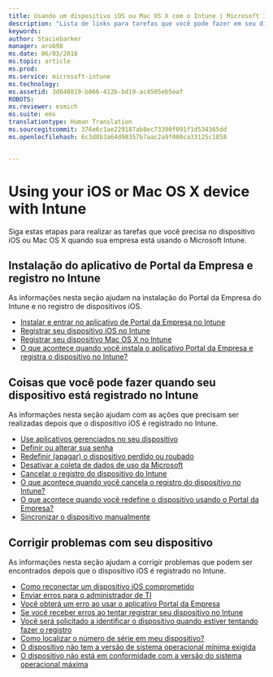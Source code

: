 ```yaml
---
title: Usando um dispositivo iOS ou Mac OS X com o Intune | Microsoft Intune
description: "Lista de links para tarefas que você pode fazer em seu dispositivo móvel iOS ou Mac OS X quando o dispositivo é registrado no Intune"
keywords: 
author: Staciebarker
manager: arob98
ms.date: 06/03/2016
ms.topic: article
ms.prod: 
ms.service: microsoft-intune
ms.technology: 
ms.assetid: 3d648819-b866-412b-bd19-ac4505eb5eaf
ROBOTS: 
ms.reviewer: esmich
ms.suite: ems
translationtype: Human Translation
ms.sourcegitcommit: 376e6c1ae229187ab8ec73390f091f1d534365dd
ms.openlocfilehash: 6c3d8b3a64d98357b7aac2a9f000ca33125c1858


---
```


# Using your iOS or Mac OS X device with Intune

Siga estas etapas para realizar as tarefas que você precisa no dispositivo iOS ou Mac OS X quando sua empresa está usando o Microsoft Intune.

## Instalação do aplicativo de Portal da Empresa e registro no Intune

As informações nesta seção ajudam na instalação do Portal da Empresa do Intune e no registro de dispositivos iOS.

- [Instalar e entrar no aplicativo de Portal da Empresa no Intune](install-and-sign-in-to-the-intune-company-portal-app-ios.md)
- [Registrar seu dispositivo iOS no Intune](enroll-your-device-in-intune-ios.md)
- [Registrar seu dispositivo Mac OS X no Intune](enroll-your-device-in-intune-mac-os-x.md)
- [O que acontece quando você instala o aplicativo Portal da Empresa e registra o dispositivo no Intune?](what-happens-if-you-install-the-Company-Portal-app-and-enroll-your-device-in-intune-ios.md)

## Coisas que você pode fazer quando seu dispositivo está registrado no Intune

As informações nesta seção ajudam com as ações que precisam ser realizadas depois que o dispositivo iOS é registrado no Intune.

- [Use aplicativos gerenciados no seu dispositivo](use-managed-apps-on-your-device-ios.md)
- [Definir ou alterar sua senha](set-or-change-your-passcode-ios.md)
- [Redefinir (apagar) o dispositivo perdido ou roubado](reset-erase-your-lost-or-stolen-device-ios.md)
- [Desativar a coleta de dados de uso da Microsoft](turn-off-microsoft-usage-data-collection-ios.md)
- [Cancelar o registro do dispositivo do Intune](unenroll-your-device-from-intune-ios.md)
- [O que acontece quando você cancela o registro do dispositivo no Intune?](what-happens-if-you-unenroll-your-device-from-intune-ios.md)
- [O que acontece quando você redefine o dispositivo usando o Portal da Empresa?](what-happens-if-you-reset-your-device-using-the-company-portal-ios.md)
- [Sincronizar o dispositivo manualmente](sync-your-device-manually-ios.md)

## Corrigir problemas com seu dispositivo

As informações nesta seção ajudam a corrigir problemas que podem ser encontrados depois que o dispositivo iOS é registrado no Intune.

- [Como reconectar um dispositivo iOS comprometido](how-to-reconnect-a-compromised-ios-device.md)
- [Enviar erros para o administrador de TI](send-errors-to-your-it-admin-ios.md)
- [Você obterá um erro ao usar o aplicativo Portal da Empresa](you-get-an-error-while-using-the-company-portal-app-ios.md)
- [Se você receber erros ao tentar registrar seu dispositivo no Intune](you-see-errors-while-trying-to-enroll-your-device-in-intune-ios.md)
- [Você será solicitado a identificar o dispositivo quando estiver tentando fazer o registro](you-are-asked-to-identify-your-device-when-trying-to-enroll-ios.md)
- [Como localizar o número de série em meu dispositivo?](how-do-i-find-the-serial-number-on-my-device-ios.md)
- [O dispositivo não tem a versão de sistema operacional mínima exigida](device-doesnt-have-the-required-minimum-operating-system-version-ios.md)
- [O dispositivo não está em conformidade com a versão do sistema operacional máxima](device-doesnt-comply-with-the-maximum-operating-system-version-ios.md)





<!--HONumber=Jul16_HO3-->



